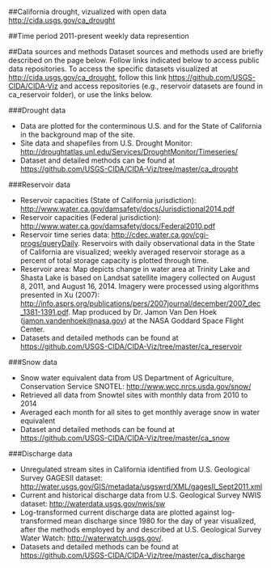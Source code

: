 ##California drought, vizualized with open data
http://cida.usgs.gov/ca_drought

##Time period
2011-present
weekly data represention

##Data sources and methods
Dataset sources and methods used are briefly described on the page below. Follow links indicated below to access public data repositories. To access the specific datasets visualized at http://cida.usgs.gov/ca_drought, follow this link https://github.com/USGS-CIDA/CIDA-Viz and access repositories (e.g., reservoir datasets are found in ca_reservoir folder), or use the links below. 

###Drought data
 - Data are plotted for the conterminous U.S. and for the State of California in the background map of the site. 
 - Site data and shapefiles from U.S. Drought Monitor: http://droughtatlas.unl.edu/Services/DroughtMonitor/Timeseries/
 - Dataset and detailed methods can be found at https://github.com/USGS-CIDA/CIDA-Viz/tree/master/ca_drought

###Reservoir data
 - Reservoir capacities (State of California jurisdiction): http://www.water.ca.gov/damsafety/docs/Jurisdictional2014.pdf
 - Reservoir capacities (Federal jurisdiction): http://www.water.ca.gov/damsafety/docs/Federal2010.pdf
 - Reservoir time series data: http://cdec.water.ca.gov/cgi-progs/queryDaily. Reservoirs with daily observational data in the State of California are visualized; weekly averaged reservoir storage as a percent of total storage capacity is plotted through time. 
 - Reservoir area: Map depicts change in water area at Trinity Lake and Shasta Lake is based on Landsat satellite imagery collected on August 8, 2011, and August 16, 2014. Imagery were processed using algorithms presented in Xu (2007): http://info.asprs.org/publications/pers/2007journal/december/2007_dec_1381-1391.pdf. Map produced by Dr. Jamon Van Den Hoek (jamon.vandenhoek@nasa.gov) at the NASA Goddard Space Flight Center.
 - Datasets and detailed methods can be found at https://github.com/USGS-CIDA/CIDA-Viz/tree/master/ca_reservoir

###Snow data
 - Snow water equivalent data from US Department of Agriculture, Conservation Service SNOTEL: http://www.wcc.nrcs.usda.gov/snow/
 - Retrieved all data from Snowtel sites with monthly data from 2010 to 2014
 - Averaged each month for all sites to get monthly average snow in water equivalent
 - Dataset and detailed methods can be found at https://github.com/USGS-CIDA/CIDA-Viz/tree/master/ca_snow
 
###Discharge data
 - Unregulated stream sites in California identified from U.S. Geological Survey GAGESII dataset: http://water.usgs.gov/GIS/metadata/usgswrd/XML/gagesII_Sept2011.xml
 - Current and historical discharge data from U.S. Geological Survey NWIS dataset: http://waterdata.usgs.gov/nwis/sw
 - Log-transformed current discharge data are plotted against log-transformed mean discharge since 1980 for the day of year visualized, after the methods employed by and described at U.S. Geological Survey Water Watch: http://waterwatch.usgs.gov/.
 - Datasets and detailed methods can be found at https://github.com/USGS-CIDA/CIDA-Viz/tree/master/ca_discharge
